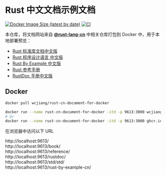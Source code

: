 Rust 中文文档示例文档
===

[![Docker Image Size (latest by date)](https://img.shields.io/docker/image-size/wcjiang/rust-cn-document-for-docker?logo=docker)](https://hub.docker.com/r/wcjiang/rust-cn-document-for-docker)
[![CI](https://github.com/jaywcjlove/rust-cn-document-for-docker/actions/workflows/ci.yml/badge.svg)](https://github.com/jaywcjlove/rust-cn-document-for-docker/actions/workflows/ci.yml)

本仓库，将文档网站来自 [**@rust-lang-cn**](https://github.com/rust-lang-cn) 中相关仓库打包到 Docker 中，用于本地部署预览：

- [Rust 标准库文档中文版](https://github.com/rust-lang-cn/std-cn)
- [Rust 程序设计语言 中文版](https://github.com/rust-lang-cn/book-cn)
- [Rust By Example 中文版](https://github.com/rust-lang-cn/rust-by-example-cn)
- [Rust 参考手册](https://github.com/rust-lang-cn/reference-cn)
- [RustDoc 手册中文版](https://github.com/rust-lang-cn/rustdoc-cn)

## Docker

```bash
docker pull wcjiang/rust-cn-document-for-docker
```

```bash
docker run --name rust-cn-document-for-docker -itd -p 9613:3000 wcjiang/rust-cn-document-for-docker:latest
# Or
docker run --name rust-cn-document-for-docker -itd -p 9613:3000 ghcr.io/jaywcjlove/rust-cn-document-for-docker:latest
```

在浏览器中访问以下 URL

http://localhost:9613/  
http://localhost:9613/book/  
http://localhost:9613/reference/  
http://localhost:9613/rustdoc/  
http://localhost:9613/std/std/  
http://localhost:9613/rust-by-example-cn/  